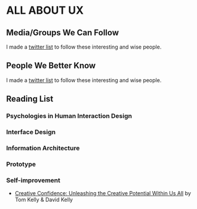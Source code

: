 # ALL ABOUT UX

## Media/Groups We Can Follow

I made a [twitter list](https://twitter.com/i/lists/1191346528742363136?s=20) to follow these interesting and wise people.


## People We Better Know

I made a [twitter list](https://twitter.com/i/lists/1191346528742363136?s=20) to follow these interesting and wise people.


## Reading List

### Psychologies in Human Interaction Design

### Interface Design

### Information Architecture

### Prototype

### Self-improvement
- [Creative Confidence: Unleashing the Creative Potential Within Us All](https://www.creativeconfidence.com) by Tom Kelly & David Kelly
